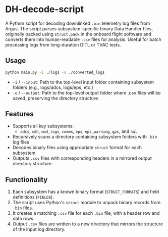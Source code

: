 # DH-decode-script

A Python script for decoding downlinked `.bin` telemetry log files from Argus. The script parses subsystem-specific binary Data Handler files, originally packed using `struct.pack` in the onboard flight software and converts them into human-readable `.csv` files for analysis. Useful for batch processing logs from long-duration DITL or TVAC tests.


## Usage

```bash
python main.py -i ./logs -o ./converted_logs
```

- `-i` / `--input`: Path to the top-level input folder containing subsystem folders (e.g., logs/adcs, logs/eps, etc.)
- `-o` / `--output`: Path to the top-level output folder where .csv files will be saved, preserving the directory structure

## Features

- Supports all key subsystems:
  - `adcs`, `cdh`, `cmd_logs`, `comms`, `eps`, `eps_warning`, `gps`, and `hal`
- Recursively scans a directory containing subsystem folders with `.bin` log files
- Decodes binary files using appropriate `struct` format for each subsystem
- Outputs `.csv` files with corresponding headers in a mirrored output directory structure.

## Functionality

1. Each subsystem has a known binary format (`STRUCT_FORMATS`) and field definitions (`FIELDS`).
2. The script uses Python's `struct` module to unpack binary records from `.bin` files.
3. It creates a matching `.csv` file for each `.bin` file, with a header row and data rows.
4. Output `.csv` files are written to a new directory that mirrors the structure of the input log directory.
